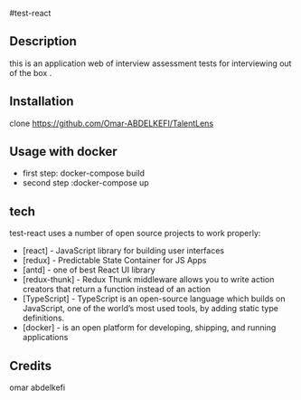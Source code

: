 #test-react

## Description
this is an application web of interview assessment tests for interviewing out of the box .

## Installation
clone https://github.com/Omar-ABDELKEFI/TalentLens

## Usage with docker
- first step: docker-compose build 
- second step :docker-compose up 

## tech
test-react uses a number of open source projects to work properly:
- [react] -  JavaScript library for building user interfaces
- [redux] - Predictable State Container for JS Apps
- [antd] - one of best React UI library
- [redux-thunk] - Redux Thunk middleware allows you to write action creators that return a function instead of an action
- [TypeScript] - TypeScript is an open-source language which builds on JavaScript, one of the world’s most used tools, by adding static type definitions.
- [docker] - is an open platform for developing, shipping, and running applications

## Credits
omar abdelkefi



